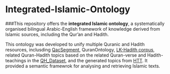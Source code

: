 # Integrated-Islamic-Ontology
###This repository offers the **integrated Islamic ontology**, a systematically organised bilingual Arabic-English framework of knowledge derived from Islamic sources, including the Qur’an and Hadith.
  
This ontology was developed to unify multiple Quranic and Hadith resources, inclusding [QacSegment](http://textminingthequran.com/data/QacSegment.json), QuranOntology, [LK-Hadith corpus](https://github.com/ShathaTm/LK-Hadith-Corpus), related Quran-Hadith topics based on the related Quran-verse and Hadith-teachings in the [QH_Dataset](https://github.com/ShathaTm/Quran_Hadith_Datasets/blob/main/QH_Dataset.csv), and the generated topics from [HTT](https://github.com/Ibtisam-a/Hadith-Topics-using-GPT4/blob/main/Hadith-Teaching-Topics_HTT.xlsx). It provided a semantic framewrok for analysing and retrieving Islamic texts.
